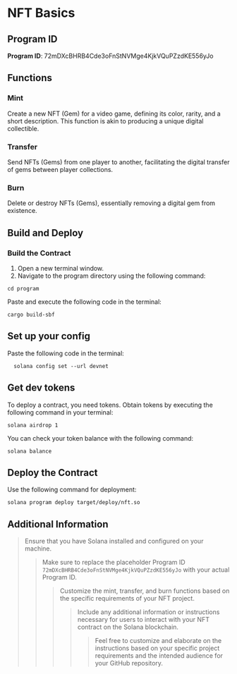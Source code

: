 # NFT Basics

## Program ID
**Program ID**: 72mDXcBHRB4Cde3oFnStNVMge4KjkVQuPZzdKE556yJo


## Functions

### Mint
Create a new NFT (Gem) for a video game, defining its color, rarity, and a short description. This function is akin to producing a unique digital collectible.

### Transfer
Send NFTs (Gems) from one player to another, facilitating the digital transfer of gems between player collections.

### Burn
Delete or destroy NFTs (Gems), essentially removing a digital gem from existence.

## Build and Deploy

### Build the Contract
1. Open a new terminal window.
2. Navigate to the program directory using the following command:
```
cd program
```
   
Paste and execute the following code in the terminal:
  ```
  cargo build-sbf
  ```

## Set up your config
Paste the following code in the terminal:
```
  solana config set --url devnet
```

## Get dev tokens
To deploy a contract, you need tokens. Obtain tokens by executing the following command in your terminal:
```
solana airdrop 1
```

You can check your token balance with the following command:
```
solana balance
```

## Deploy the Contract
Use the following command for deployment:
```
solana program deploy target/deploy/nft.so
```


## Additional Information
> Ensure that you have Solana installed and configured on your machine.
>> Make sure to replace the placeholder Program ID `72mDXcBHRB4Cde3oFnStNVMge4KjkVQuPZzdKE556yJo` with your actual Program ID.
>>> Customize the mint, transfer, and burn functions based on the specific requirements of your NFT project.
>>>> Include any additional information or instructions necessary for users to interact with your NFT contract on the Solana blockchain.
>>>>> Feel free to customize and elaborate on the instructions based on your specific project requirements and the intended audience for your GitHub repository.

